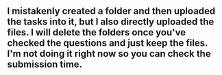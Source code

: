 ## I mistakenly created a folder and then uploaded the tasks into it, but I also directly uploaded the files. I will delete the folders once you've checked the questions and just keep the files. I'm not doing it right now so you can check the submission time.
